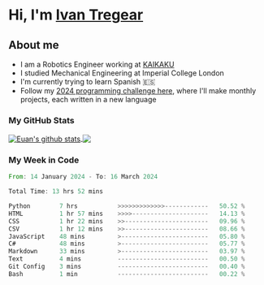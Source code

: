 # Hi, I'm [Ivan Tregear](https://www.linkedin.com/in/ivantregear/)

## About me

* I am a Robotics Engineer working at [KAIKAKU](https://github.com/KAIKAKU-AI)
* I studied Mechanical Engineering at Imperial College London
* I'm currently trying to learn Spanish :es:
* Follow my [2024 programming challenge here](https://github.com/ITregear?tab=repositories), where I'll make monthly projects, each written in a new language


### My GitHub Stats

<a href="#my-github-stats">
  <img align="center" src="https://github-readme-stats.vercel.app/api?username=itregear&count_private=true&show_icons=true&include_all_commits=true&theme=material-palenight" alt="Euan's github stats" />
</a>

<a href="#my-github-stats">
  <img align="center" src="https://github-readme-stats.vercel.app/api/top-langs/?username=itregear&layout=compact&theme=material-palenight" />
</a>

### My Week in Code
<!--START_SECTION:waka-->

```rust
From: 14 January 2024 - To: 16 March 2024

Total Time: 13 hrs 52 mins

Python        7 hrs           >>>>>>>>>>>>>------------   50.52 %
HTML          1 hr 57 mins    >>>>---------------------   14.13 %
CSS           1 hr 22 mins    >>-----------------------   09.96 %
CSV           1 hr 12 mins    >>-----------------------   08.66 %
JavaScript    48 mins         >------------------------   05.80 %
C#            48 mins         >------------------------   05.77 %
Markdown      33 mins         >------------------------   03.97 %
Text          4 mins          -------------------------   00.50 %
Git Config    3 mins          -------------------------   00.40 %
Bash          1 min           -------------------------   00.22 %
```

<!--END_SECTION:waka-->
